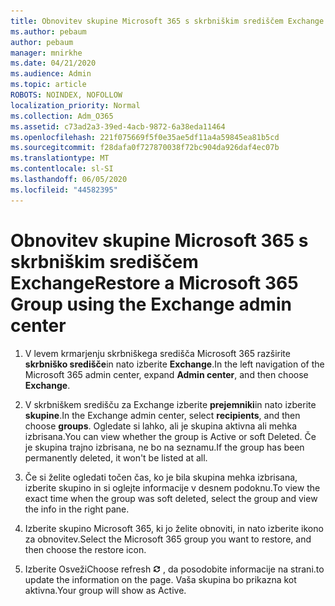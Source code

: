 ```yaml
---
title: Obnovitev skupine Microsoft 365 s skrbniškim središčem Exchange
ms.author: pebaum
author: pebaum
manager: mnirkhe
ms.date: 04/21/2020
ms.audience: Admin
ms.topic: article
ROBOTS: NOINDEX, NOFOLLOW
localization_priority: Normal
ms.collection: Adm_O365
ms.assetid: c73ad2a3-39ed-4acb-9872-6a38eda11464
ms.openlocfilehash: 221f075669f5f0e35ae5df11a4a59845ea81b5cd
ms.sourcegitcommit: f28dafa0f727870038f72bc904da926daf4ec07b
ms.translationtype: MT
ms.contentlocale: sl-SI
ms.lasthandoff: 06/05/2020
ms.locfileid: "44582395"
---
```

# <a name="restore-a-microsoft-365-group-using-the-exchange-admin-center"></a><span data-ttu-id="91f93-102">Obnovitev skupine Microsoft 365 s skrbniškim središčem Exchange</span><span class="sxs-lookup"><span data-stu-id="91f93-102">Restore a Microsoft 365 Group using the Exchange admin center</span></span>

1. <span data-ttu-id="91f93-103">V levem krmarjenju skrbniškega središča Microsoft 365 razširite **skrbniško središče**in nato izberite **Exchange**.</span><span class="sxs-lookup"><span data-stu-id="91f93-103">In the left navigation of the Microsoft 365 admin center, expand **Admin center**, and then choose **Exchange**.</span></span>
    
2. <span data-ttu-id="91f93-104">V skrbniškem središču za Exchange izberite **prejemniki**in nato izberite **skupine**.</span><span class="sxs-lookup"><span data-stu-id="91f93-104">In the Exchange admin center, select **recipients**, and then choose **groups**.</span></span> <span data-ttu-id="91f93-105">Ogledate si lahko, ali je skupina aktivna ali mehka izbrisana.</span><span class="sxs-lookup"><span data-stu-id="91f93-105">You can view whether the group is Active or soft Deleted.</span></span> <span data-ttu-id="91f93-106">Če je skupina trajno izbrisana, ne bo na seznamu.</span><span class="sxs-lookup"><span data-stu-id="91f93-106">If the group has been permanently deleted, it won't be listed at all.</span></span>
    
3. <span data-ttu-id="91f93-107">Če si želite ogledati točen čas, ko je bila skupina mehka izbrisana, izberite skupino in si oglejte informacije v desnem podoknu.</span><span class="sxs-lookup"><span data-stu-id="91f93-107">To view the exact time when the group was soft deleted, select the group and view the info in the right pane.</span></span>
    
4. <span data-ttu-id="91f93-108">Izberite skupino Microsoft 365, ki jo želite obnoviti, in nato izberite ikono za obnovitev.</span><span class="sxs-lookup"><span data-stu-id="91f93-108">Select the Microsoft 365 group you want to restore, and then choose the restore icon.</span></span>
    
5. <span data-ttu-id="91f93-109">Izberite Osveži</span><span class="sxs-lookup"><span data-stu-id="91f93-109">Choose refresh</span></span> ![Ikona za osvežitev](media/6464df90-2a91-4c1f-92a6-9a38c7696ac3.gif) <span data-ttu-id="91f93-111">, da posodobite informacije na strani.</span><span class="sxs-lookup"><span data-stu-id="91f93-111">to update the information on the page.</span></span> <span data-ttu-id="91f93-112">Vaša skupina bo prikazna kot aktivna.</span><span class="sxs-lookup"><span data-stu-id="91f93-112">Your group will show as Active.</span></span> 
    

